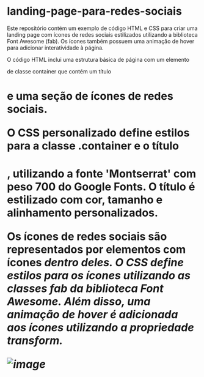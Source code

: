 # landing-page-para-redes-sociais

Este repositório contém um exemplo de código HTML e CSS para criar uma landing page com ícones de redes sociais estilizados utilizando a biblioteca Font Awesome (fab). Os ícones também possuem uma animação de hover para adicionar interatividade à página.

O código HTML inclui uma estrutura básica de página com um elemento <div> de classe container que contém um título <h1> e uma seção de ícones de redes sociais.

O CSS personalizado define estilos para a classe .container e o título <h1>, utilizando a fonte 'Montserrat' com peso 700 do Google Fonts. O título é estilizado com cor, tamanho e alinhamento personalizados.

Os ícones de redes sociais são representados por elementos <a> com ícones <i> dentro deles. O CSS define estilos para os ícones utilizando as classes fab da biblioteca Font Awesome. Além disso, uma animação de hover é adicionada aos ícones utilizando a propriedade transform.


![image](https://github.com/joaovt2/landing-page-para-redes-sociais/assets/76740018/b82976c7-0fec-499c-b6a7-e493fc809cdf)

